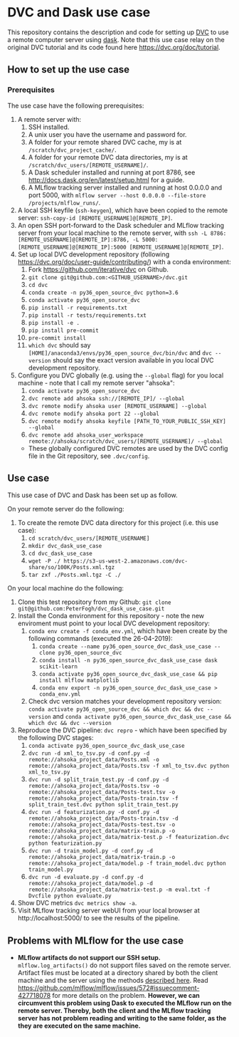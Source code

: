 # DVC and Dask use case

This repository contains the description and code for setting up [DVC](https://dvc.org/) to use a remote computer server using [dask](https://docs.dask.org/en/latest/). Note that this use case relay on the original DVC tutorial and its code found here https://dvc.org/doc/tutorial.

## How to set up the use case

### Prerequisites

The use case have the following prerequisites:

1. A remote server with:
    1. SSH installed.
    1. A unix user you have the username and password for.
    1. A folder for your remote shared DVC cache, my is at `/scratch/dvc_project_cache/`.
    1. A folder for your remote DVC data directories, my is at `/scratch/dvc_users/[REMOTE_USERNAME]/`.
    1. A Dask scheduler installed and running at port 8786, see http://docs.dask.org/en/latest/setup.html for a guide.
    1. A MLflow tracking server installed and running at host 0.0.0.0 and port 5000, with `mlflow server --host 0.0.0.0 --file-store /projects/mlflow_runs/`.
1. A local SSH keyfile (`ssh-keygen`), which have been copied to the remote server: `ssh-copy-id [REMOTE_USERNAME]@[REMOTE_IP]`.
1. An open SSH port-forward to the Dask scheduler and MLflow tracking server from your local machine to the remote server, with `ssh -L 8786:[REMOTE_USERNAME]@[REMOTE_IP]:8786, -L 5000:[REMOTE_USERNAME]@[REMOTE_IP]:5000 [REMOTE_USERNAME]@[REMOTE_IP]`.
1. Set up local DVC development repository (following https://dvc.org/doc/user-guide/contributing/) with a conda environment:
    1. Fork https://github.com/iterative/dvc on Github.
    1. `git clone git@github.com:<GITHUB_USERNAME>/dvc.git`
    1. `cd dvc`
    1. `conda create -n py36_open_source_dvc python=3.6`
    1. `conda activate py36_open_source_dvc`
    1. `pip install -r requirements.txt`
    1. `pip install -r tests/requirements.txt`
    1. `pip install -e .`
    1. `pip install pre-commit`
    1. `pre-commit install`
    1. `which dvc` should say `[HOME]/anaconda3/envs/py36_open_source_dvc/bin/dvc` and `dvc --version` should say the exact version available in you local DVC development repository.
1. Configure you DVC globally (e.g. using the `--global` flag) for you local machine - note that I call my remote server "ahsoka":
    1. `conda activate py36_open_source_dvc`
    1. `dvc remote add ahsoka ssh://[REMOTE_IP]/ --global`
    1. `dvc remote modify ahsoka user [REMOTE_USERNAME] --global`
    1. `dvc remote modify ahsoka port 22 --global`
    1. `dvc remote modify ahsoka keyfile [PATH_TO_YOUR_PUBLIC_SSH_KEY] --global`
    1. `dvc remote add ahsoka_user_workspace remote://ahsoka/scratch/dvc_users/[REMOTE_USERNAME]/ --global`
    * These globally configured DVC remotes are used by the DVC config file in the Git repository, see `.dvc/config`.

## Use case

This use case of DVC and Dask has been set up as follow.

On your remote server do the following:

1. To create the remote DVC data directory for this project (i.e. this use case):
    1. `cd scratch/dvc_users/[REMOTE_USERNAME]`
    1. `mkdir dvc_dask_use_case`
    1. `cd dvc_dask_use_case`
    1. `wget -P ./ https://s3-us-west-2.amazonaws.com/dvc-share/so/100K/Posts.xml.tgz`
    1. `tar zxf ./Posts.xml.tgz -C ./`

On your local machine do the following:

1. Clone this test repository from my Github: `git clone git@github.com:PeterFogh/dvc_dask_use_case.git`
1. Install the Conda environment for this repository - note the new enviroment must point to your local DVC development repository:
    1. `conda env create -f conda_env.yml`, which have been create by the following commands (executed the 26-04-2019):
        1. `conda create --name py36_open_source_dvc_dask_use_case --clone py36_open_source_dvc`
        1. `conda install -n py36_open_source_dvc_dask_use_case dask scikit-learn`
        1. `conda activate py36_open_source_dvc_dask_use_case && pip install mlflow matplotlib`
        1. `conda env export -n py36_open_source_dvc_dask_use_case > conda_env.yml`
    1. Check dvc version matches your development repository version: `conda activate py36_open_source_dvc && which dvc && dvc --version` and ``conda activate py36_open_source_dvc_dask_use_case && which dvc && dvc --version``
1. Reproduce the DVC pipeline: `dvc repro` - which have been specified by the following DVC stages:
    1. `conda activate py36_open_source_dvc_dask_use_case`
    1. `dvc run -d xml_to_tsv.py -d conf.py -d remote://ahsoka_project_data/Posts.xml -o remote://ahsoka_project_data/Posts.tsv -f xml_to_tsv.dvc python xml_to_tsv.py`
    1. `dvc run -d split_train_test.py -d conf.py -d remote://ahsoka_project_data/Posts.tsv -o remote://ahsoka_project_data/Posts-test.tsv -o remote://ahsoka_project_data/Posts-train.tsv -f split_train_test.dvc python split_train_test.py`
    1. `dvc run -d featurization.py -d conf.py -d remote://ahsoka_project_data/Posts-train.tsv -d remote://ahsoka_project_data/Posts-test.tsv -o remote://ahsoka_project_data/matrix-train.p -o remote://ahsoka_project_data/matrix-test.p -f featurization.dvc python featurization.py`
    1. `dvc run -d train_model.py -d conf.py -d remote://ahsoka_project_data/matrix-train.p -o remote://ahsoka_project_data/model.p -f train_model.dvc python train_model.py`
    1. `dvc run -d evaluate.py -d conf.py -d remote://ahsoka_project_data/model.p -d remote://ahsoka_project_data/matrix-test.p -m eval.txt -f Dvcfile python evaluate.py`
1. Show DVC metrics `dvc metrics show -a`.
1. Visit MLflow tracking server webUI from your local browser at http://localhost:5000/ to see the results of the pipeline.

## Problems with MLflow for the use case

* **MLflow artifacts do not support our SSH setup.** `mlflow.log_artifacts()` do not support files saved on the remote server. Artifact files must be located at a directory shared by both the client machine and the server using the methods [described here](https://www.mlflow.org/docs/latest/tracking.html#supported-artifact-stores). Read https://github.com/mlflow/mlflow/issues/572#issuecomment-427718078 for more details on the problem. **However, we can circumvent this problem using Dask to executed the MLflow run on the remote server. Thereby, both the client and the MLflow tracking server has not problem reading and writing to the same folder, as the they are executed on the same machine.**  
